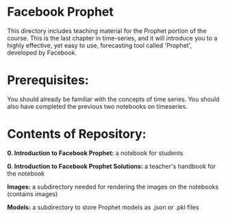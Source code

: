 # Facebook Prophet

This directory includes teaching material for the Prophet portion of the course. This is the last chapter in time-series, and it will introduce you to a highly effective, yet easy to use, forecasting tool called 'Prophet', developed by Facebook.

# Prerequisites:

You should already be familiar with the concepts of time series. You should also have completed the previous two notebooks on timeseries.

# Contents of Repository:

**0. Introduction to Facebook Prophet:** a notebook for students

**0. Introduction to Facebook Prophet Solutions:** a teacher's handbook for the notebook

**Images:** a subdirectory needed for rendering the images on the notebooks (contains images)

**Models:** a subdirectory to store Prophet models as .json or .pkl files
